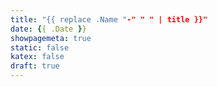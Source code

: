 ```yaml
---
title: "{{ replace .Name "-" " " | title }}"
date: {{ .Date }}
showpagemeta: true
static: false
katex: false
draft: true
---
```

